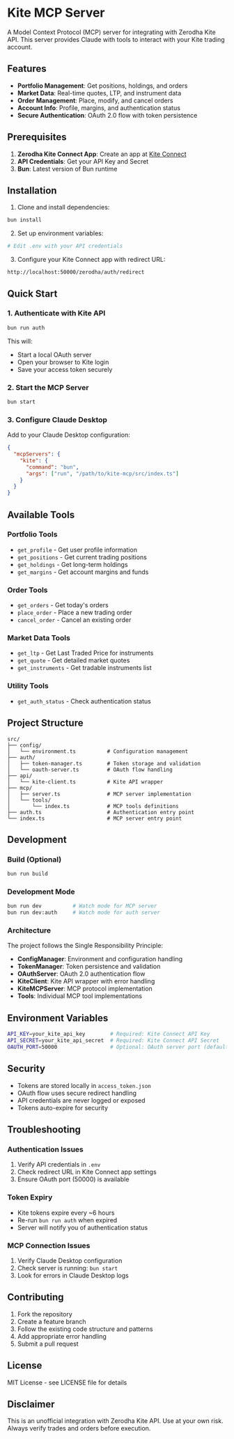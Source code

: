 # Kite MCP Server

A Model Context Protocol (MCP) server for integrating with Zerodha Kite API. This server provides Claude with tools to interact with your Kite trading account.

## Features

- **Portfolio Management**: Get positions, holdings, and orders
- **Market Data**: Real-time quotes, LTP, and instrument data
- **Order Management**: Place, modify, and cancel orders
- **Account Info**: Profile, margins, and authentication status
- **Secure Authentication**: OAuth 2.0 flow with token persistence

## Prerequisites

1. **Zerodha Kite Connect App**: Create an app at [Kite Connect](https://kite.trade/)
2. **API Credentials**: Get your API Key and Secret
3. **Bun**: Latest version of Bun runtime

## Installation

1. Clone and install dependencies:

```bash
bun install
```

2. Set up environment variables:

```bash
# Edit .env with your API credentials
```

3. Configure your Kite Connect app with redirect URL:

```
http://localhost:50000/zerodha/auth/redirect
```

## Quick Start

### 1. Authenticate with Kite API

```bash
bun run auth
```

This will:

- Start a local OAuth server
- Open your browser to Kite login
- Save your access token securely

### 2. Start the MCP Server

```bash
bun start
```

### 3. Configure Claude Desktop

Add to your Claude Desktop configuration:

```json
{
  "mcpServers": {
    "kite": {
      "command": "bun",
      "args": ["run", "/path/to/kite-mcp/src/index.ts"]
    }
  }
}
```

## Available Tools

### Portfolio Tools

- `get_profile` - Get user profile information
- `get_positions` - Get current trading positions
- `get_holdings` - Get long-term holdings
- `get_margins` - Get account margins and funds

### Order Tools

- `get_orders` - Get today's orders
- `place_order` - Place a new trading order
- `cancel_order` - Cancel an existing order

### Market Data Tools

- `get_ltp` - Get Last Traded Price for instruments
- `get_quote` - Get detailed market quotes
- `get_instruments` - Get tradable instruments list

### Utility Tools

- `get_auth_status` - Check authentication status

## Project Structure

```
src/
├── config/
│   └── environment.ts          # Configuration management
├── auth/
│   ├── token-manager.ts        # Token storage and validation
│   └── oauth-server.ts         # OAuth flow handling
├── api/
│   └── kite-client.ts          # Kite API wrapper
├── mcp/
│   ├── server.ts               # MCP server implementation
│   └── tools/
│       └── index.ts            # MCP tools definitions
├── auth.ts                     # Authentication entry point
└── index.ts                    # MCP server entry point
```

## Development

### Build (Optional)

```bash
bun run build
```

### Development Mode

```bash
bun run dev          # Watch mode for MCP server
bun run dev:auth     # Watch mode for auth server
```

### Architecture

The project follows the Single Responsibility Principle:

- **ConfigManager**: Environment and configuration handling
- **TokenManager**: Token persistence and validation
- **OAuthServer**: OAuth 2.0 authentication flow
- **KiteClient**: Kite API wrapper with error handling
- **KiteMCPServer**: MCP protocol implementation
- **Tools**: Individual MCP tool implementations

## Environment Variables

```bash
API_KEY=your_kite_api_key        # Required: Kite Connect API Key
API_SECRET=your_kite_api_secret  # Required: Kite Connect API Secret
OAUTH_PORT=50000                 # Optional: OAuth server port (default: 50000)
```

## Security

- Tokens are stored locally in `access_token.json`
- OAuth flow uses secure redirect handling
- API credentials are never logged or exposed
- Tokens auto-expire for security

## Troubleshooting

### Authentication Issues

1. Verify API credentials in `.env`
2. Check redirect URL in Kite Connect app settings
3. Ensure OAuth port (50000) is available

### Token Expiry

- Kite tokens expire every ~6 hours
- Re-run `bun run auth` when expired
- Server will notify you of authentication status

### MCP Connection Issues

1. Verify Claude Desktop configuration
2. Check server is running: `bun start`
3. Look for errors in Claude Desktop logs

## Contributing

1. Fork the repository
2. Create a feature branch
3. Follow the existing code structure and patterns
4. Add appropriate error handling
5. Submit a pull request

## License

MIT License - see LICENSE file for details

## Disclaimer

This is an unofficial integration with Zerodha Kite API. Use at your own risk. Always verify trades and orders before execution.
